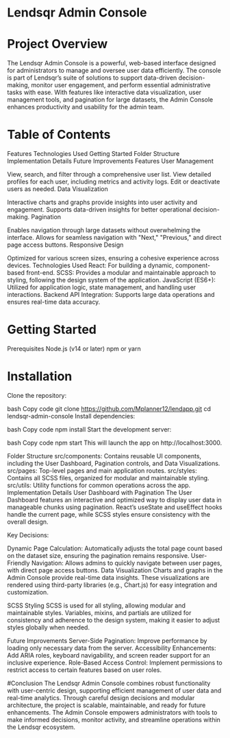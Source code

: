 # Lendsqr Admin Console
# Project Overview
The Lendsqr Admin Console is a powerful, web-based interface designed for administrators to manage and oversee user data efficiently. The console is part of Lendsqr’s suite of solutions to support data-driven decision-making, monitor user engagement, and perform essential administrative tasks with ease. With features like interactive data visualization, user management tools, and pagination for large datasets, the Admin Console enhances productivity and usability for the admin team.

# Table of Contents
Features
Technologies Used
Getting Started
Folder Structure
Implementation Details
Future Improvements
Features
User Management

View, search, and filter through a comprehensive user list.
View detailed profiles for each user, including metrics and activity logs.
Edit or deactivate users as needed.
Data Visualization

Interactive charts and graphs provide insights into user activity and engagement.
Supports data-driven insights for better operational decision-making.
Pagination

Enables navigation through large datasets without overwhelming the interface.
Allows for seamless navigation with "Next," "Previous," and direct page access buttons.
Responsive Design

Optimized for various screen sizes, ensuring a cohesive experience across devices.
Technologies Used
React: For building a dynamic, component-based front-end.
SCSS: Provides a modular and maintainable approach to styling, following the design system of the application.
JavaScript (ES6+): Utilized for application logic, state management, and handling user interactions.
Backend API Integration: Supports large data operations and ensures real-time data accuracy.

# Getting Started
Prerequisites
Node.js (v14 or later)
npm or yarn
# Installation
Clone the repository:

bash
Copy code
git clone https://github.com/Mplanner12/lendapp.git
cd lendsqr-admin-console
Install dependencies:

bash
Copy code
npm install
Start the development server:

bash
Copy code
npm start
This will launch the app on http://localhost:3000.

Folder Structure
src/components: Contains reusable UI components, including the User Dashboard, Pagination controls, and Data Visualizations.
src/pages: Top-level pages and main application routes.
src/styles: Contains all SCSS files, organized for modular and maintainable styling.
src/utils: Utility functions for common operations across the app.
Implementation Details
User Dashboard with Pagination
The User Dashboard features an interactive and optimized way to display user data in manageable chunks using pagination. React’s useState and useEffect hooks handle the current page, while SCSS styles ensure consistency with the overall design.

Key Decisions:

Dynamic Page Calculation: Automatically adjusts the total page count based on the dataset size, ensuring the pagination remains responsive.
User-Friendly Navigation: Allows admins to quickly navigate between user pages, with direct page access buttons.
Data Visualization
Charts and graphs in the Admin Console provide real-time data insights. These visualizations are rendered using third-party libraries (e.g., Chart.js) for easy integration and customization.

SCSS Styling
SCSS is used for all styling, allowing modular and maintainable styles. Variables, mixins, and partials are utilized for consistency and adherence to the design system, making it easier to adjust styles globally when needed.

Future Improvements
Server-Side Pagination: Improve performance by loading only necessary data from the server.
Accessibility Enhancements: Add ARIA roles, keyboard navigability, and screen reader support for an inclusive experience.
Role-Based Access Control: Implement permissions to restrict access to certain features based on user roles.

#Conclusion
The Lendsqr Admin Console combines robust functionality with user-centric design, supporting efficient management of user data and real-time analytics. Through careful design decisions and modular architecture, the project is scalable, maintainable, and ready for future enhancements. The Admin Console empowers administrators with tools to make informed decisions, monitor activity, and streamline operations within the Lendsqr ecosystem.
